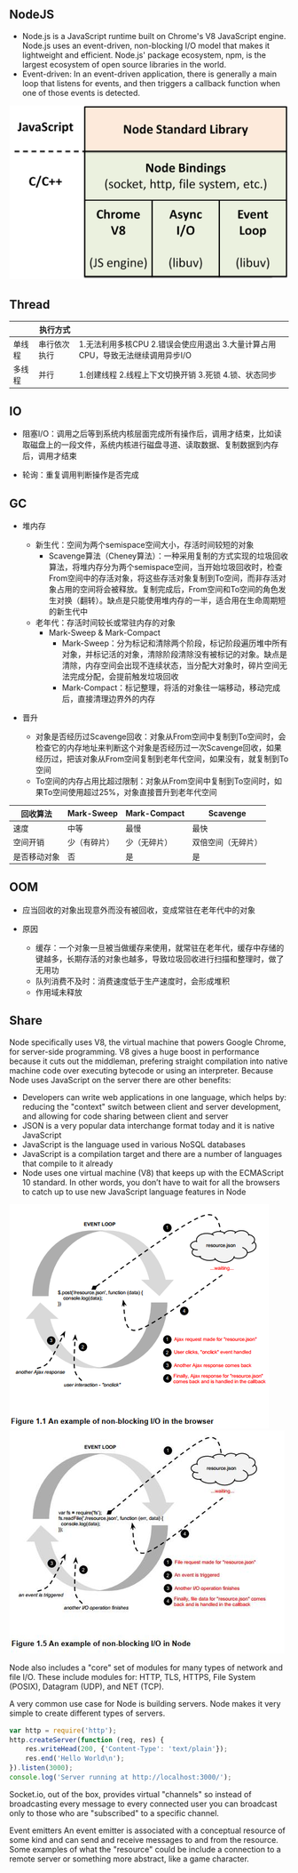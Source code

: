 
## NodeJS

- Node.js is a JavaScript runtime built on Chrome's V8 JavaScript engine. Node.js uses an event-driven, non-blocking I/O model that makes it lightweight and efficient. Node.js' package ecosystem, npm, is the largest ecosystem of open source libraries in the world.
- Event-driven: In an event-driven application, there is generally a main loop that listens for events, and then triggers a callback function when one of those events is detected.

![Node-architeture](..\img\Node-architeture.png)





## Thread

|        | 执行方式     |                                                              |
| ------ | ------------ | ------------------------------------------------------------ |
| 单线程 | 串行依次执行 | 1.无法利用多核CPU 2.错误会使应用退出 3.大量计算占用CPU，导致无法继续调用异步I/O |
| 多线程 | 并行         | 1.创建线程 2.线程上下文切换开销 3.死锁 4.锁、状态同步        |



## IO

- 阻塞I/O：调用之后等到系统内核层面完成所有操作后，调用才结束，比如读取磁盘上的一段文件，系统内核进行磁盘寻道、读取数据、复制数据到内存后，调用才结束

- 轮询：重复调用判断操作是否完成



## GC

- 堆内存
  - 新生代：空间为两个semispace空间大小，存活时间较短的对象
    - Scavenge算法（Cheney算法）：一种采用复制的方式实现的垃圾回收算法，将堆内存分为两个semispace空间，当开始垃圾回收时，检查From空间中的存活对象，将这些存活对象复制到To空间，而非存活对象占用的空间将会被释放。复制完成后，From空间和To空间的角色发生对换（翻转）。缺点是只能使用堆内存的一半，适合用在生命周期短的新生代中
  - 老年代：存活时间较长或常驻内存的对象
    - Mark-Sweep & Mark-Compact
      - Mark-Sweep：分为标记和清除两个阶段，标记阶段遍历堆中所有对象，并标记活的对象，清除阶段清除没有被标记的对象。缺点是清除，内存空间会出现不连续状态，当分配大对象时，碎片空间无法完成分配，会提前触发垃圾回收
      - Mark-Compact：标记整理，将活的对象往一端移动，移动完成后，直接清理边界外的内存

- 晋升
  - 对象是否经历过Scavenge回收：对象从From空间中复制到To空间时，会检查它的内存地址来判断这个对象是否经历过一次Scavenge回收，如果经历过，把该对象从From空间复制到老年代空间，如果没有，就复制到To空间
  - To空间的内存占用比超过限制：对象从From空间中复制到To空间时，如果To空间使用超过25%，对象直接晋升到老年代空间

| 回收算法     | Mark-Sweep   | Mark-Compact | Scavenge           |
| ------------ | ------------ | ------------ | ------------------ |
| 速度         | 中等         | 最慢         | 最快               |
| 空间开销     | 少（有碎片） | 少（无碎片） | 双倍空间（无碎片） |
| 是否移动对象 | 否           | 是           | 是                 |



## OOM

- 应当回收的对象出现意外而没有被回收，变成常驻在老年代中的对象

- 原因
  - 缓存：一个对象一旦被当做缓存来使用，就常驻在老年代，缓存中存储的键越多，长期存活的对象也越多，导致垃圾回收进行扫描和整理时，做了无用功
  - 队列消费不及时：消费速度低于生产速度时，会形成堆积
  - 作用域未释放



## Share

Node specifically uses V8, the virtual machine that powers Google Chrome, for
server-side programming. V8 gives a huge boost in performance because it cuts out the middleman, prefering straight compilation into native machine code over
executing bytecode or using an interpreter. Because Node uses JavaScript on the
server there are other benefits: 

- Developers can write web applications in one language, which helps by:
  reducing the "context" switch between client and server development, and
  allowing for code sharing between client and server 
- JSON is a very popular data interchange format today and it is native
  JavaScript 
- JavaScript is the language used in various NoSQL databases  
- JavaScript is a compilation target and there are a number of languages
  that compile to it already 
- Node uses one virtual machine (V8) that keeps up with the ECMAScript
  10 standard. In other words, you don’t have to wait for all the browsers to
  catch up to use new JavaScript language features in Node 





<img src="../img/non-blocking IO in browser.png">





<img src="../img/non-blocking IO in Node.jpg">



Node also includes a "core" set of modules for many types of network and file
I/O. These include modules for: HTTP, TLS, HTTPS, File System (POSIX),
Datagram (UDP), and NET (TCP). 



A very common use case for Node is building servers. Node makes it very simple
to create different types of servers. 

```js
var http = require('http');
http.createServer(function (req, res) {
    res.writeHead(200, {'Content-Type': 'text/plain'});
    res.end('Hello World\n');
}).listen(3000);
console.log('Server running at http://localhost:3000/');
```



Socket.io, out of the box, provides virtual "channels" so instead of broadcasting
every message to every connected user you can broadcast only to those who are
"subscribed" to a specific channel. 





Event emitters
An event emitter is associated with a conceptual resource of some kind
and can send and receive messages to and from the resource. Some
examples of what the "resource" could be include a connection to a
remote server or something more abstract, like a game character.